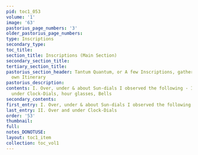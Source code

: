 ```yaml
---
pid: toc1_053
volume: '1'
image: '63'
pastorius_page_numbers: '3'
older_pastorius_page_numbers: 
type: Inscriptions
secondary_type: 
toc_title: 
section_title: Inscriptions (Main Section)
secondary_section_title: 
tertiary_section_title: 
pastorius_section_header: Tantum Quantum, or A few Inscriptions, gather'd out of my
  own Itinerary
pastorius_description: 
contents: I. Over, under & about Sun-dials I observed the following - II. Over and
  under Clock-Dials, hour glasses, Bells
secondary_contents: 
first_entry: I. Over, under & about Sun-dials I observed the following
last_entry: II. Over and under Clock-Dials
order: '53'
thumbnail: 
full: 
notes_DONOTUSE: 
layout: toc1_item
collection: toc_vol1
---
```

